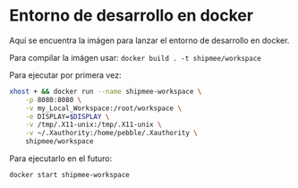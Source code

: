  
# Entorno de desarrollo en docker
Aquí se encuentra la imágen para lanzar el entorno de desarrollo en docker.

Para compilar la imágen usar: `docker build . -t shipmee/workspace`


Para ejecutar por primera vez:

```bash
xhost + && docker run --name shipmee-workspace \
    -p 8080:8080 \
    -v my_Local_Workspace:/root/workspace \
    -e DISPLAY=$DISPLAY \
    -v /tmp/.X11-unix:/tmp/.X11-unix \
    -v ~/.Xauthority:/home/pebble/.Xauthority \
    shipmee/workspace
```

Para ejecutarlo en el futuro: 

```bash
docker start shipmee-workspace
```
